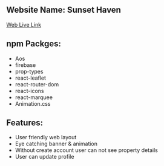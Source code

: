 ## Website Name: Sunset Haven
[Web Live Link](https://66214b89358a740f4ebd0699--zippy-nasturtium-bb18e8.netlify.app)

## npm Packges:
- Aos
- firebase
- prop-types
- react-leaflet
- react-router-dom
- react-icons
- react-marquee
- Animation.css


## Features:
- User friendly web layout
- Eye catching banner & animation
- Without create account user can not see property details
- User can update profile





